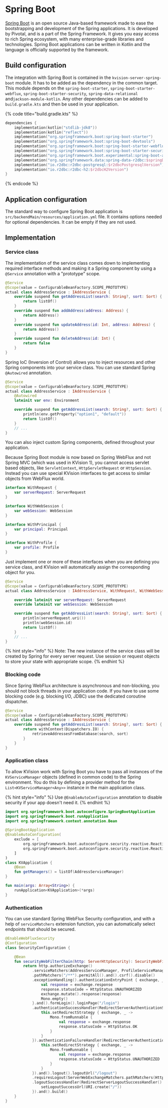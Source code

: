 # Spring Boot

[Spring Boot](https://spring.io/projects/spring-boot) is an open source Java-based framework made to ease the bootstrapping and development of the Spring applications. It is developed by Pivotal, and is a part of the Spring Framework. It gives you easy access to rich Spring ecosystem, with many enterprise-grade libraries and technologies. Spring Boot applications can be written in Kotlin and the language is officially supported by the framework.

## Build configuration

The integration with Spring Boot is contained in the `kvision-server-spring-boot` module. It has to be added as the dependency in the common target. This module depends on the `spring-boot-starter`, `spring-boot-starter-webflux`, `spring-boot-starter-security`, `spring-data-relational` and`jackson-module-kotlin`. Any other dependencies can be added to `build.gradle.kts` and then be used in your application.

{% code title="build.gradle.kts" %}
```kotlin
dependencies {
    implementation(kotlin("stdlib-jdk8"))
    implementation(kotlin("reflect"))
    implementation("org.springframework.boot:spring-boot-starter")
    implementation("org.springframework.boot:spring-boot-devtools")
    implementation("org.springframework.boot:spring-boot-starter-webflux")
    implementation("org.springframework.boot:spring-boot-starter-security")
    implementation("org.springframework.boot.experimental:spring-boot-actuator-autoconfigure-r2dbc:$springAutoconfigureR2dbcVersion")
    implementation("org.springframework.data:spring-data-r2dbc:$springDataR2dbcVersion")
    implementation("io.r2dbc:r2dbc-postgresql:$r2dbcPostgresqlVersion")
    implementation("io.r2dbc:r2dbc-h2:$r2dbcH2Version")
}
```
{% endcode %}

## Application configuration

The standard way to configure Spring Boot application is `src/backendMain/resources/application.yml` file. It contains options needed for optional dependencies. It can be empty if they are not used.

## Implementation

### Service class

The implementation of the service class comes down to implementing required interface methods and making it a Spring component by using a `@Service` annotation with a "prototype" scope. 

```kotlin
@Service
@Scope(value = ConfigurableBeanFactory.SCOPE_PROTOTYPE)
actual class AddressService : IAddressService {
    override suspend fun getAddressList(search: String?, sort: Sort) {
        return listOf()
    }
    override suspend fun addAddress(address: Address) {
        return Address()
    }
    override suspend fun updateAddress(id: Int, address: Address) {
        return Address()
    }
    override suspend fun deleteAddress(id: Int) {
        return false
    }
}
```

Spring IoC \(Inversion of Control\) allows you to inject resources and other Spring components into your service class. You can use standard Spring `@Autowired` annotation. 

```kotlin
@Service
@Scope(value = ConfigurableBeanFactory.SCOPE_PROTOTYPE)
actual class AddressService : IAddressService {
    @Autowired
    lateinit var env: Environment

    override suspend fun getAddressList(search: String?, sort: Sort) {
        println(env.getProperty("option1", "default"))
        return listOf()
    }
    // ...
}
```

You can also inject custom Spring components, defined throughout your application.

Because Spring Boot module is now based on Spring WebFlux and not Spring MVC \(which was used in KVision 1\), you cannot access servlet based objects, like `ServletContext`, `HttpServletRequest` or `HttpSession`. Instead you can use special KVision interfaces to get access to similar objects from WebFlux world.  

```kotlin
interface WithRequest {
    var serverRequest: ServerRequest
}

interface WithWebSession {
    var webSession: WebSession
}

interface WithPrincipal {
    var principal: Principal
}

interface WithProfile {
    var profile: Profile
}
```

Just implement one or more of these interfaces when you are defining you service class, and KVision will automatically assign the corresponding object for you.

```kotlin
@Service
@Scope(value = ConfigurableBeanFactory.SCOPE_PROTOTYPE)
actual class AddressService : IAddressService, WithRequest, WithWebSession {

    override lateinit var serverRequest: ServerRequest
    override lateinit var webSession: WebSession

    override suspend fun getAddressList(search: String?, sort: Sort) {
        println(serverRequest.uri())
        println(webSession.id)
        return listOf()
    }
    // ...
}
```

{% hint style="info" %}
Note: The new instance of the service class will be created by Spring for every server request. Use session or request objects to store your state with appropriate scope.
{% endhint %}

### **Blocking code**

Since Spring WebFlux architecture is asynchronous and non-blocking, you should not block threads in your application code. If you have to use some blocking code \(e.g. blocking I/O, JDBC\) use the dedicated coroutine dispatcher.

```kotlin
@Service
@Scope(value = ConfigurableBeanFactory.SCOPE_PROTOTYPE)
actual class AddressService : IAddressService {
    override suspend fun getAddressList(search: String?, sort: Sort) {
        return withContext(Dispatchers.IO) {
            retrieveAddressesFromDatabase(search, sort)
        }
    }
}
```

### Application class

To allow KVision work with Spring Boot you have to pass all instances of the `KVServiceManager` objects \(defined in common code\) to the Spring environment. You do this by defining a provider method for the `List<KVServiceManager<Any>>` instance in the main application class.

{% hint style="info" %}
Use `@EnableAutoConfiguration` annotation to disable security if your app doesn't need it.
{% endhint %}

```kotlin
import org.springframework.boot.autoconfigure.SpringBootApplication
import org.springframework.boot.runApplication
import org.springframework.context.annotation.Bean

@SpringBootApplication
@EnableAutoConfiguration(
    exclude = [
        org.springframework.boot.autoconfigure.security.reactive.ReactiveSecurityAutoConfiguration::class,
        org.springframework.boot.autoconfigure.security.reactive.ReactiveUserDetailsServiceAutoConfiguration::class
    ]
)
class KVApplication {
    @Bean
    fun getManagers() = listOf(AddressServiceManager)
}

fun main(args: Array<String>) {
    runApplication<KVApplication>(*args)
}
```

### Authentication

You can use standard Spring WebFlux Security configuration, and with a help of `serviceMatchers` extension function, you can automatically select endpoints that should be secured.

```kotlin
@EnableWebFluxSecurity
@Configuration
class SecurityConfiguration {

    @Bean
    fun securityWebFilterChain(http: ServerHttpSecurity): SecurityWebFilterChain {
        return http.authorizeExchange()
            .serviceMatchers(AddressServiceManager, ProfileServiceManager).authenticated()
            .pathMatchers("/**").permitAll().and().csrf().disable()
            .exceptionHandling().authenticationEntryPoint { exchange, _ ->
                val response = exchange.response
                response.statusCode = HttpStatus.UNAUTHORIZED
                exchange.mutate().response(response)
                Mono.empty()
            }.and().formLogin().loginPage("/login")
            .authenticationSuccessHandler(RedirectServerAuthenticationSuccessHandler().apply {
                this.setRedirectStrategy { exchange, _ ->
                    Mono.fromRunnable {
                        val response = exchange.response
                        response.statusCode = HttpStatus.OK
                    }
                }
            }).authenticationFailureHandler(RedirectServerAuthenticationFailureHandler("/login").apply {
                this.setRedirectStrategy { exchange, _ ->
                    Mono.fromRunnable {
                        val response = exchange.response
                        response.statusCode = HttpStatus.UNAUTHORIZED
                    }
                }
            }).and().logout().logoutUrl("/logout")
            .requiresLogout(ServerWebExchangeMatchers.pathMatchers(HttpMethod.GET, "/logout"))
            .logoutSuccessHandler(RedirectServerLogoutSuccessHandler().apply {
                setLogoutSuccessUrl(URI.create("/"))
            }).and().build()
    }
}
```

